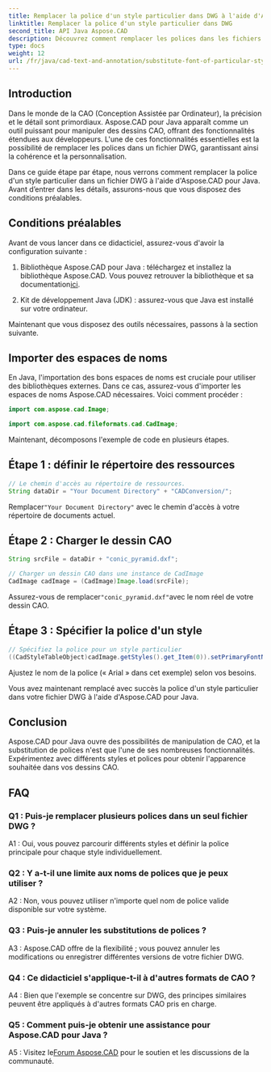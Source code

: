 ```yaml
---
title: Remplacer la police d'un style particulier dans DWG à l'aide d'Aspose.CAD pour Java
linktitle: Remplacer la police d'un style particulier dans DWG
second_title: API Java Aspose.CAD
description: Découvrez comment remplacer les polices dans les fichiers DWG à l'aide d'Aspose.CAD pour Java. Guide étape par étape pour personnaliser les styles avec précision.
type: docs
weight: 12
url: /fr/java/cad-text-and-annotation/substitute-font-of-particular-style-in-dwg/
---
```

## Introduction

Dans le monde de la CAO (Conception Assistée par Ordinateur), la précision et le détail sont primordiaux. Aspose.CAD pour Java apparaît comme un outil puissant pour manipuler des dessins CAO, offrant des fonctionnalités étendues aux développeurs. L'une de ces fonctionnalités essentielles est la possibilité de remplacer les polices dans un fichier DWG, garantissant ainsi la cohérence et la personnalisation.

Dans ce guide étape par étape, nous verrons comment remplacer la police d'un style particulier dans un fichier DWG à l'aide d'Aspose.CAD pour Java. Avant d’entrer dans les détails, assurons-nous que vous disposez des conditions préalables.

## Conditions préalables

Avant de vous lancer dans ce didacticiel, assurez-vous d'avoir la configuration suivante :

1.  Bibliothèque Aspose.CAD pour Java : téléchargez et installez la bibliothèque Aspose.CAD. Vous pouvez retrouver la bibliothèque et sa documentation[ici](https://releases.aspose.com/cad/java/).

2. Kit de développement Java (JDK) : assurez-vous que Java est installé sur votre ordinateur.

Maintenant que vous disposez des outils nécessaires, passons à la section suivante.

## Importer des espaces de noms

En Java, l'importation des bons espaces de noms est cruciale pour utiliser des bibliothèques externes. Dans ce cas, assurez-vous d'importer les espaces de noms Aspose.CAD nécessaires. Voici comment procéder :

```java
import com.aspose.cad.Image;

import com.aspose.cad.fileformats.cad.CadImage;

```

Maintenant, décomposons l'exemple de code en plusieurs étapes.

## Étape 1 : définir le répertoire des ressources

```java
// Le chemin d'accès au répertoire de ressources.
String dataDir = "Your Document Directory" + "CADConversion/";
```

 Remplacer`"Your Document Directory"` avec le chemin d'accès à votre répertoire de documents actuel.

## Étape 2 : Charger le dessin CAO

```java
String srcFile = dataDir + "conic_pyramid.dxf";

// Charger un dessin CAO dans une instance de CadImage
CadImage cadImage = (CadImage)Image.load(srcFile);
```

 Assurez-vous de remplacer`"conic_pyramid.dxf"`avec le nom réel de votre dessin CAO.

## Étape 3 : Spécifier la police d'un style

```java
// Spécifiez la police pour un style particulier
((CadStyleTableObject)cadImage.getStyles().get_Item(0)).setPrimaryFontName("Arial");
```

Ajustez le nom de la police (« Arial » dans cet exemple) selon vos besoins.

Vous avez maintenant remplacé avec succès la police d'un style particulier dans votre fichier DWG à l'aide d'Aspose.CAD pour Java.

## Conclusion

Aspose.CAD pour Java ouvre des possibilités de manipulation de CAO, et la substitution de polices n'est que l'une de ses nombreuses fonctionnalités. Expérimentez avec différents styles et polices pour obtenir l'apparence souhaitée dans vos dessins CAO.

## FAQ

### Q1 : Puis-je remplacer plusieurs polices dans un seul fichier DWG ?

A1 : Oui, vous pouvez parcourir différents styles et définir la police principale pour chaque style individuellement.

### Q2 : Y a-t-il une limite aux noms de polices que je peux utiliser ?

A2 : Non, vous pouvez utiliser n'importe quel nom de police valide disponible sur votre système.

### Q3 : Puis-je annuler les substitutions de polices ?

A3 : Aspose.CAD offre de la flexibilité ; vous pouvez annuler les modifications ou enregistrer différentes versions de votre fichier DWG.

### Q4 : Ce didacticiel s'applique-t-il à d'autres formats de CAO ?

A4 : Bien que l'exemple se concentre sur DWG, des principes similaires peuvent être appliqués à d'autres formats CAO pris en charge.

### Q5 : Comment puis-je obtenir une assistance pour Aspose.CAD pour Java ?

A5 : Visitez le[Forum Aspose.CAD](https://forum.aspose.com/c/cad/19) pour le soutien et les discussions de la communauté.